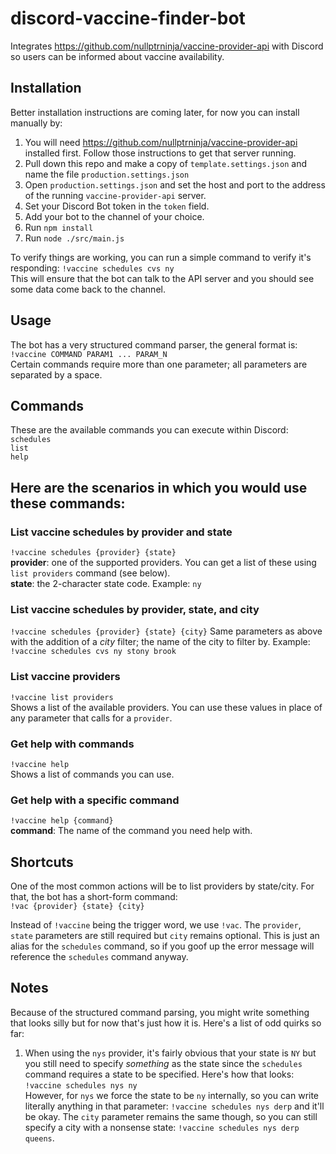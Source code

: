 # discord-vaccine-finder-bot
Integrates https://github.com/nullptrninja/vaccine-provider-api with Discord so users can be informed about vaccine availability.

## Installation
Better installation instructions are coming later, for now you can install manually by:
1. You will need https://github.com/nullptrninja/vaccine-provider-api installed first. Follow those instructions to get that server running.
2. Pull down this repo and make a copy of `template.settings.json` and name the file `production.settings.json`
3. Open `production.settings.json` and set the host and port to the address of the running `vaccine-provider-api` server.
4. Set your Discord Bot token in the `token` field.
5. Add your bot to the channel of your choice.
6. Run `npm install`
7. Run `node ./src/main.js`
  
To verify things are working, you can run a simple command to verify it's responding:
`!vaccine schedules cvs ny`  
This will ensure that the bot can talk to the API server and you should see some data come back to the channel.
  
## Usage
The bot has a very structured command parser, the general format is:  
`!vaccine COMMAND PARAM1 ... PARAM_N`  
Certain commands require more than one parameter; all parameters are separated by a space.  

## Commands
These are the available commands you can execute within Discord:  
`schedules`  
`list`  
`help`  
  
## Here are the scenarios in which you would use these commands:  

### List vaccine schedules by provider and state  
`!vaccine schedules {provider} {state}`  
**provider**: one of the supported providers. You can get a list of these using `list providers` command (see below).  
**state**: the 2-character state code. Example: `ny`  

### List vaccine schedules by provider, state, and city  
`!vaccine schedules {provider} {state} {city}`
Same parameters as above with the addition of a _city_ filter; the name of the city to filter by. Example: `!vaccine schedules cvs ny stony brook`  

### List vaccine providers
`!vaccine list providers`  
Shows a list of the available providers. You can use these values in place of any parameter that calls for a `provider`.  

### Get help with commands
`!vaccine help`  
Shows a list of commands you can use.  

### Get help with a specific command
`!vaccine help {command}`  
**command**: The name of the command you need help with.  

## Shortcuts
One of the most common actions will be to list providers by state/city. For that, the bot has a short-form command:  
`!vac {provider} {state} {city}`  

Instead of `!vaccine` being the trigger word, we use `!vac`. The `provider`, `state` parameters are still required but `city` remains optional. This is just an alias for the `schedules` command, so if you goof up the error message will reference the `schedules` command anyway.

## Notes
Because of the structured command parsing, you might write something that looks silly but for now that's just how it is. Here's a list of odd quirks so far:  
  
 1. When using the `nys` provider, it's fairly obvious that your state is `NY` but you still need to specify _something_ as the state since the `schedules` command requires a state to be specified. Here's how that looks:  
    `!vaccine schedules nys ny`  
  However, for `nys` we force the state to be `ny` internally, so you can write literally anything in that parameter: `!vaccine schedules nys derp` and it'll be okay. The `city` parameter remains the same though, so you can still specify a city with a nonsense state: `!vaccine schedules nys derp queens`.
